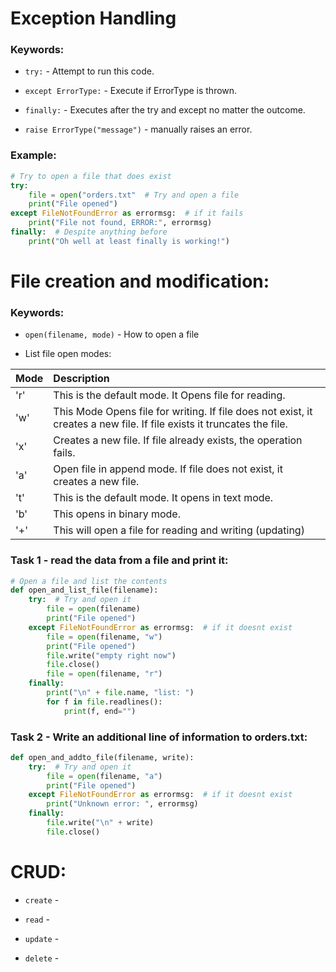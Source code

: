 # Exception Handling
### Keywords:
* `try:` - Attempt to run this code.


* `except ErrorType:` - Execute if ErrorType is thrown.  


* `finally:` - Executes after the try and except no matter the outcome.  


* `raise ErrorType("message")` - manually raises an error.


### Example: 
```python
# Try to open a file that does exist
try:
    file = open("orders.txt"  # Try and open a file
    print("File opened")
except FileNotFoundError as errormsg:  # if it fails
    print("File not found, ERROR:", errormsg)
finally:  # Despite anything before
    print("Oh well at least finally is working!")
```  

# File creation and modification:
### Keywords:  
* `open(filename, mode)` - How to open a file
  

* List file open modes:  

| Mode |Description|  
|:---- |:----  
|'r' |This is the default mode. It Opens file for reading. |  
|'w' |This Mode Opens file for writing. If file does not exist, it creates a new file. If file exists it truncates the file.|  
|'x' |Creates a new file. If file already exists, the operation fails.|  
|'a' |Open file in append mode. If file does not exist, it creates a new file.|  
|'t' |This is the default mode. It opens in text mode.|  
|'b' |This opens in binary mode.|  
|'+' |This will open a file for reading and writing (updating)|  

### Task 1 - read the data from a file and print it:  
```python
# Open a file and list the contents
def open_and_list_file(filename):
    try:  # Try and open it
        file = open(filename)
        print("File opened")
    except FileNotFoundError as errormsg:  # if it doesnt exist
        file = open(filename, "w")
        print("File opened")
        file.write("empty right now")
        file.close()
        file = open(filename, "r")
    finally:
        print("\n" + file.name, "list: ")
        for f in file.readlines():
            print(f, end="")
```

### Task 2 - Write an additional line of information to orders.txt:  
```python
def open_and_addto_file(filename, write):
    try:  # Try and open it
        file = open(filename, "a")
        print("File opened")
    except FileNotFoundError as errormsg:  # if it doesnt exist
        print("Unknown error: ", errormsg)
    finally:
        file.write("\n" + write)
        file.close()
```  

# CRUD:  
* `create` - 
  

* `read` - 
  

* `update` - 
  

* `delete` - 


